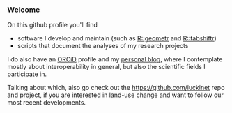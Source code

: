 ### Welcome

On this github profile you'll find 

- software I develop and maintain (such as [R::geometr](https://github.com/EhrmannS/geometr) and [R::tabshiftr](https://github.com/luckinet/tabshiftr))
- scripts that document the analyses of my research projects

I do also have an [ORCiD](https://orcid.org/0000-0002-2958-0796
) profile and my [personal blog](https://ehrmanns.github.io/blog/), where I contemplate mostly about interoperability in general, but also the scientific fields I participate in.

Talking about which, also go check out the https://github.com/luckinet repo and project, if you are interested in land-use change and want to follow our most recent developments.
